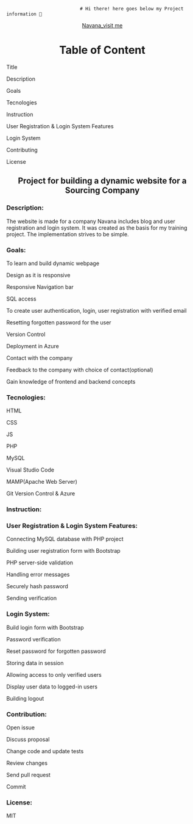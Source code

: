                                # Hi there! here goes below my Project information 👋
                               

<div align="center"><a href="https://koushikd.azurewebsites.net">Navana_visit me</a></div>                               
<h1 align="center">Table of Content</h1>
 
   <p>Title</p>
   <p>Description</p>
   <p>Goals</p>
   <p>Tecnologies</p>
   <p>Instruction</p>
   <P>User Registration & Login System Features</p>
   <p>Login System</p>
   <p>Contributing</p>
   <p>License</p>
   
<h2 align="center">Project for building a dynamic website for a Sourcing Company</h2>

<h3 align="left">Description:</h3>

<p>The website is made for a company Navana includes blog and user registration and login system. It was created as the basis for my training project. 
   The implementation strives to be simple.</p>
    
<h3 align="left"> Goals:</h3>
 
  <p>To learn and build dynamic webpage</p>
  <p>Design as it is responsive</p>	
  <p>Responsive Navigation bar</p>
  <p>SQL access</p>
  <p>To create user authentication, login, user registration with verified email</p>
  <p>Resetting forgotten password for the user</p>
  <p>Version Control</p>
  <p>Deployment in Azure</p>
  <p>Contact with the company</p>
  <p>Feedback to the company with choice of contact(optional)</p>
  <p>Gain knowledge of frontend and backend concepts</p>
  
  <h3 align="left">Tecnologies:</h3>
 
  <p>HTML</p>
  <p>CSS</p>
  <p>JS</p>
  <p>PHP</p>
  <p>MySQL</p>
  <p>Visual Studio Code</p>
  <p>MAMP(Apache Web Server)</p>
  <p>Git Version Control & Azure</p>
 
 <h3 align="left">Instruction:</h3>
   
  <p> </p>

 <h3 align="left">User Registration & Login System Features:</h3>

  <p>Connecting MySQL database with PHP project</p>
  <p>Building user registration form with Bootstrap</p>
  <p>PHP server-side validation</p>
  <p>Handling error messages</p>
  <p>Securely hash password</p>
  <p>Sending verification</p> 
  
  <h3 align="left">Login System:</h3>
  
 <p>Build login form with Bootstrap</p>
 <p>Password verification</p>
 <p>Reset password for forgotten password</p>
 <p>Storing data in session</p>
 <p>Allowing access to only verified users</p>
 <p>Display user data to logged-in users</p>
 <p>Building logout</p>

<h3 align="left">Contribution:</h3>
  
 <p>Open issue</p>
 <p>Discuss proposal</p>
 <p>Change code and update tests</p>
 <p>Review changes</p>
 <p>Send pull request</p>
 <p>Commit</p>

<h3 align="left">License:</h3>
  
  <p>MIT</p> 

